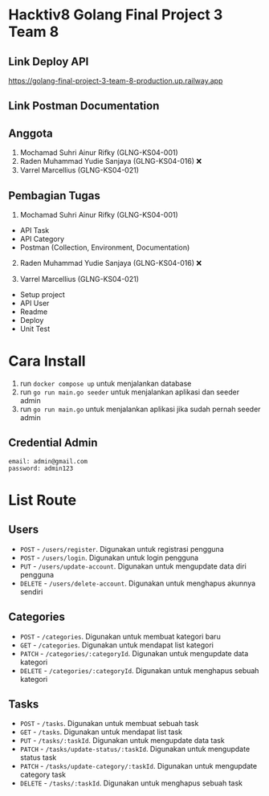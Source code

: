 # Hacktiv8 Golang Final Project 3 Team 8

## Link Deploy API

https://golang-final-project-3-team-8-production.up.railway.app

## Link Postman Documentation

## Anggota

1. Mochamad Suhri Ainur Rifky (GLNG-KS04-001)
2. Raden Muhammad Yudie Sanjaya (GLNG-KS04-016) :x:
3. Varrel Marcellius (GLNG-KS04-021)

## Pembagian Tugas

1. Mochamad Suhri Ainur Rifky (GLNG-KS04-001)

- API Task
- API Category
- Postman (Collection, Environment, Documentation)

2. Raden Muhammad Yudie Sanjaya (GLNG-KS04-016) :x:


3. Varrel Marcellius (GLNG-KS04-021)

- Setup project
- API User
- Readme
- Deploy
- Unit Test

# Cara Install

1. run `docker compose up` untuk menjalankan database
2. run `go run main.go seeder` untuk menjalankan aplikasi dan seeder admin
3. run `go run main.go` untuk menjalankan aplikasi jika sudah pernah seeder admin

## Credential Admin
```
email: admin@gmail.com
password: admin123
```
# List Route

## Users

- `POST` - `/users/register`. Digunakan untuk registrasi pengguna
- `POST` - `/users/login`. Digunakan untuk login pengguna
- `PUT` - `/users/update-account`. Digunakan untuk mengupdate data diri pengguna
- `DELETE` - `/users/delete-account`. Digunakan untuk menghapus akunnya sendiri

## Categories

- `POST` - `/categories`. Digunakan untuk membuat kategori baru
- `GET` - `/categories`. Digunakan untuk mendapat list kategori
- `PATCH` - `/categories/:categoryId`. Digunakan untuk mengupdate data kategori
- `DELETE` - `/categories/:categoryId`. Digunakan untuk menghapus sebuah kategori

## Tasks

- `POST` - `/tasks`. Digunakan untuk membuat sebuah task
- `GET` - `/tasks`. Digunakan untuk mendapat list task
- `PUT` - `/tasks/:taskId`. Digunakan untuk mengupdate data task
- `PATCH` - `/tasks/update-status/:taskId`. Digunakan untuk mengupdate status task
- `PATCH` - `/tasks/update-category/:taskId`. Digunakan untuk mengupdate category task
- `DELETE` - `/tasks/:taskId`. Digunakan untuk menghapus sebuah task
